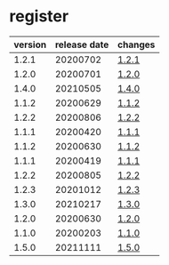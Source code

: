 # register	


|version|release date|changes|
|---|---|---|
|1.2.1|20200702|[1.2.1](./1.2.1-20200702.md)|
|1.2.0|20200701|[1.2.0](./1.2.0-20200701.md)|
|1.4.0|20210505|[1.4.0](./1.4.0-20210505.md)|
|1.1.2|20200629|[1.1.2](./1.1.2-20200629.md)|
|1.2.2|20200806|[1.2.2](./1.2.2-20200806.md)|
|1.1.1|20200420|[1.1.1](./1.1.1-20200420.md)|
|1.1.2|20200630|[1.1.2](./1.1.2-20200630.md)|
|1.1.1|20200419|[1.1.1](./1.1.1-20200419.md)|
|1.2.2|20200805|[1.2.2](./1.2.2-20200805.md)|
|1.2.3|20201012|[1.2.3](./1.2.3-20201012.md)|
|1.3.0|20210217|[1.3.0](./1.3.0-20210217.md)|
|1.2.0|20200630|[1.2.0](./1.2.0-20200630.md)|
|1.1.0|20200203|[1.1.0](./1.1.0-20200203.md)|
|1.5.0|20211111|[1.5.0](./1.5.0-20211111.md)|
